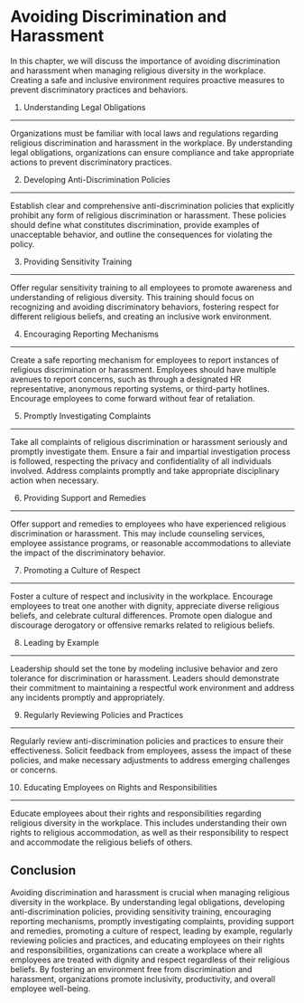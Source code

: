 Avoiding Discrimination and Harassment
==================================================

In this chapter, we will discuss the importance of avoiding discrimination and harassment when managing religious diversity in the workplace. Creating a safe and inclusive environment requires proactive measures to prevent discriminatory practices and behaviors.

1. Understanding Legal Obligations
----------------------------------

Organizations must be familiar with local laws and regulations regarding religious discrimination and harassment in the workplace. By understanding legal obligations, organizations can ensure compliance and take appropriate actions to prevent discriminatory practices.

2. Developing Anti-Discrimination Policies
------------------------------------------

Establish clear and comprehensive anti-discrimination policies that explicitly prohibit any form of religious discrimination or harassment. These policies should define what constitutes discrimination, provide examples of unacceptable behavior, and outline the consequences for violating the policy.

3. Providing Sensitivity Training
---------------------------------

Offer regular sensitivity training to all employees to promote awareness and understanding of religious diversity. This training should focus on recognizing and avoiding discriminatory behaviors, fostering respect for different religious beliefs, and creating an inclusive work environment.

4. Encouraging Reporting Mechanisms
-----------------------------------

Create a safe reporting mechanism for employees to report instances of religious discrimination or harassment. Employees should have multiple avenues to report concerns, such as through a designated HR representative, anonymous reporting systems, or third-party hotlines. Encourage employees to come forward without fear of retaliation.

5. Promptly Investigating Complaints
------------------------------------

Take all complaints of religious discrimination or harassment seriously and promptly investigate them. Ensure a fair and impartial investigation process is followed, respecting the privacy and confidentiality of all individuals involved. Address complaints promptly and take appropriate disciplinary action when necessary.

6. Providing Support and Remedies
---------------------------------

Offer support and remedies to employees who have experienced religious discrimination or harassment. This may include counseling services, employee assistance programs, or reasonable accommodations to alleviate the impact of the discriminatory behavior.

7. Promoting a Culture of Respect
---------------------------------

Foster a culture of respect and inclusivity in the workplace. Encourage employees to treat one another with dignity, appreciate diverse religious beliefs, and celebrate cultural differences. Promote open dialogue and discourage derogatory or offensive remarks related to religious beliefs.

8. Leading by Example
---------------------

Leadership should set the tone by modeling inclusive behavior and zero tolerance for discrimination or harassment. Leaders should demonstrate their commitment to maintaining a respectful work environment and address any incidents promptly and appropriately.

9. Regularly Reviewing Policies and Practices
---------------------------------------------

Regularly review anti-discrimination policies and practices to ensure their effectiveness. Solicit feedback from employees, assess the impact of these policies, and make necessary adjustments to address emerging challenges or concerns.

10. Educating Employees on Rights and Responsibilities
------------------------------------------------------

Educate employees about their rights and responsibilities regarding religious diversity in the workplace. This includes understanding their own rights to religious accommodation, as well as their responsibility to respect and accommodate the religious beliefs of others.

Conclusion
----------

Avoiding discrimination and harassment is crucial when managing religious diversity in the workplace. By understanding legal obligations, developing anti-discrimination policies, providing sensitivity training, encouraging reporting mechanisms, promptly investigating complaints, providing support and remedies, promoting a culture of respect, leading by example, regularly reviewing policies and practices, and educating employees on their rights and responsibilities, organizations can create a workplace where all employees are treated with dignity and respect regardless of their religious beliefs. By fostering an environment free from discrimination and harassment, organizations promote inclusivity, productivity, and overall employee well-being.
